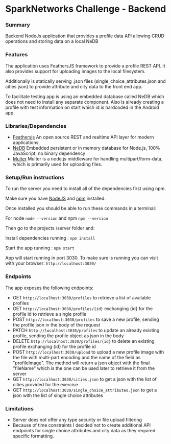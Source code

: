 # SparkNetworks Challenge - Backend
### Summary
Backend NodeJs application that provides a profile data API allowing CRUD operations and storing data on a local
NeDB

### Features
The application uses FeathersJS framework to provide a profile REST API. It also provides support
for uploading images to the local filesystem.

Additionally is statically serving .json files (single_choice_attributes.json and cities.json) to
provide attribute and city data to the front end app.

To facilitate testing app is using an embedded database called NeDB which does not need to install
 any separate component. Also is already creating a profile with test information on start which id
  is hardcoded in the Android app.

### Libraries/Dependencies
* [Feathersjs](https://feathersjs.com/) An open source REST and realtime API layer for modern 
applications.
* [NeDB](https://github.com/louischatriot/nedb) Embedded persistent or in memory database for 
Node.js, 100% JavaScript, no binary dependency
* [Multer](https://github.com/expressjs/multer) Multer is a node.js middleware for handling 
multipart/form-data, which is primarily used for uploading files. 

### Setup/Run instructions
To run the server you need to install all of the dependencies first using npm.

Make sure you have [NodeJS](https://nodejs.org/) and [npm](https://www.npmjs.com/) installed.

Once installed you should be able to run these commands in a terminal:

 For node `node --version` and npm `npm --version`
 
Then go to the projects /server folder and: 

Install dependencies running : `npm install`

Start the app running : `npm start`

App will start running in port 3030. To make sure is running you can visit with your browser:
`http://localhost:3030/` 

### Endpoints
The app exposes the following endpoints:

* GET `http://localhost:3030/profiles` to retrieve a list of available profiles
* GET `http://localhost:3030/profiles/{id}` exchanging {id} for the profile id to retrieve a single
profile
* POST `http://localhost:3030/profiles` to save a new profile, sending the profile json in the body 
of the request
* PATCH `http://localhost:3030/profiles` to update an already existing profile, sending the profile
object as json in the body
* DELETE `http://localhost:3030/profiles/{id}` to delete an existing profile exchanging {id} for the
profile id
* POST `http://localhost:3030/upload` to upload a new profile image with the file with multi-part 
encoding and the name of the field as "profileImage". The method will return a json object with the
final "fileName" which is the one can be used later to retrieve it from the server 
* GET `http://localhost:3030/cities.json` to get a json with the list of cities provided for the exercise
* GET `http://localhost:3030/single_choice_attributes.json` to get a json with the list of single 
choice attributes

### Limitations
*  Server does not offer any type security or file upload filtering
*  Because of time constraints I decided not to create additional API endpoints for single choice
attributes and city data as they required specific formatting.


